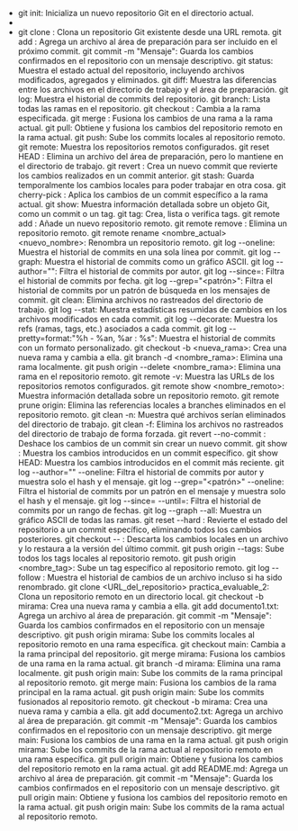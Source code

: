 - git init: Inicializa un nuevo repositorio Git en el directorio actual.
-
- git clone <URL>: Clona un repositorio Git existente desde una URL remota.
git add <archivo>: Agrega un archivo al área de preparación para ser incluido en el próximo commit.
git commit -m "Mensaje": Guarda los cambios confirmados en el repositorio con un mensaje descriptivo.
git status: Muestra el estado actual del repositorio, incluyendo archivos modificados, agregados y eliminados.
git diff: Muestra las diferencias entre los archivos en el directorio de trabajo y el área de preparación.
git log: Muestra el historial de commits del repositorio.
git branch: Lista todas las ramas en el repositorio.
git checkout <rama>: Cambia a la rama especificada.
git merge <rama>: Fusiona los cambios de una rama a la rama actual.
git pull: Obtiene y fusiona los cambios del repositorio remoto en la rama actual.
git push: Sube los commits locales al repositorio remoto.
git remote: Muestra los repositorios remotos configurados.
git reset HEAD <archivo>: Elimina un archivo del área de preparación, pero lo mantiene en el directorio de trabajo.
git revert <commit>: Crea un nuevo commit que revierte los cambios realizados en un commit anterior.
git stash: Guarda temporalmente los cambios locales para poder trabajar en otra cosa.
git cherry-pick <commit>: Aplica los cambios de un commit específico a la rama actual.
git show: Muestra información detallada sobre un objeto Git, como un commit o un tag.
git tag: Crea, lista o verifica tags.
git remote add <nombre> <URL>: Añade un nuevo repositorio remoto.
git remote remove <nombre>: Elimina un repositorio remoto.
git remote rename <nombre_actual> <nuevo_nombre>: Renombra un repositorio remoto.
git log --oneline: Muestra el historial de commits en una sola línea por commit.
git log --graph: Muestra el historial de commits como un gráfico ASCII.
git log --author="<nombre>": Filtra el historial de commits por autor.
git log --since=<fecha>: Filtra el historial de commits por fecha.
git log --grep="<patrón>": Filtra el historial de commits por un patrón de búsqueda en los mensajes de commit.
git clean: Elimina archivos no rastreados del directorio de trabajo.
git log --stat: Muestra estadísticas resumidas de cambios en los archivos modificados en cada commit.
git log --decorate: Muestra los refs (ramas, tags, etc.) asociados a cada commit.
git log --pretty=format:"%h - %an, %ar : %s": Muestra el historial de commits con un formato personalizado.
git checkout -b <nueva_rama>: Crea una nueva rama y cambia a ella.
git branch -d <nombre_rama>: Elimina una rama localmente.
git push origin --delete <nombre_rama>: Elimina una rama en el repositorio remoto.
git remote -v: Muestra las URLs de los repositorios remotos configurados.
git remote show <nombre_remoto>: Muestra información detallada sobre un repositorio remoto.
git remote prune origin: Elimina las referencias locales a branches eliminados en el repositorio remoto.
git clean -n: Muestra qué archivos serían eliminados del directorio de trabajo.
git clean -f: Elimina los archivos no rastreados del directorio de trabajo de forma forzada.
git revert --no-commit <commit>: Deshace los cambios de un commit sin crear un nuevo commit.
git show <commit>: Muestra los cambios introducidos en un commit específico.
git show HEAD: Muestra los cambios introducidos en el commit más reciente.
git log --author="<nombre>" --oneline: Filtra el historial de commits por autor y muestra solo el hash y el mensaje.
git log --grep="<patrón>" --oneline: Filtra el historial de commits por un patrón en el mensaje y muestra solo el hash y el mensaje.
git log --since=<fecha> --until=<fecha>: Filtra el historial de commits por un rango de fechas.
git log --graph --all: Muestra un gráfico ASCII de todas las ramas.
git reset --hard <commit>: Revierte el estado del repositorio a un commit específico, eliminando todos los cambios posteriores.
git checkout -- <archivo>: Descarta los cambios locales en un archivo y lo restaura a la versión del último commit.
git push origin --tags: Sube todos los tags locales al repositorio remoto.
git push origin <nombre_tag>: Sube un tag específico al repositorio remoto.
git log --follow <archivo>: Muestra el historial de cambios de un archivo incluso si ha sido renombrado.
git clone <URL_del_repositorio> practica_evaluable_2: Clona un repositorio remoto en un directorio local.
git checkout -b mirama: Crea una nueva rama y cambia a ella.
git add documento1.txt: Agrega un archivo al área de preparación.
git commit -m "Mensaje": Guarda los cambios confirmados en el repositorio con un mensaje descriptivo.
git push origin mirama: Sube los commits locales al repositorio remoto en una rama específica.
git checkout main: Cambia a la rama principal del repositorio.
git merge mirama: Fusiona los cambios de una rama en la rama actual.
git branch -d mirama: Elimina una rama localmente.
git push origin main: Sube los commits de la rama principal al repositorio remoto.
git merge main: Fusiona los cambios de la rama principal en la rama actual.
git push origin main: Sube los commits fusionados al repositorio remoto.
git checkout -b mirama: Crea una nueva rama y cambia a ella.
git add documento2.txt: Agrega un archivo al área de preparación.
git commit -m "Mensaje": Guarda los cambios confirmados en el repositorio con un mensaje descriptivo.
git merge main: Fusiona los cambios de una rama en la rama actual.
git push origin mirama: Sube los commits de la rama actual al repositorio remoto en una rama específica.
git pull origin main: Obtiene y fusiona los cambios del repositorio remoto en la rama actual.
git add README.md: Agrega un archivo al área de preparación.
git commit -m "Mensaje": Guarda los cambios confirmados en el repositorio con un mensaje descriptivo.
git pull origin main: Obtiene y fusiona los cambios del repositorio remoto en la rama actual.
git push origin main: Sube los commits de la rama actual al repositorio remoto.
